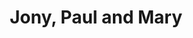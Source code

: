 ---
image_path: https://prdwebappstorage.blob.core.windows.net/kansaspattons/images/2009-10-18-gallery/img58363.jpg
title: Jony, Paul and Mary
---